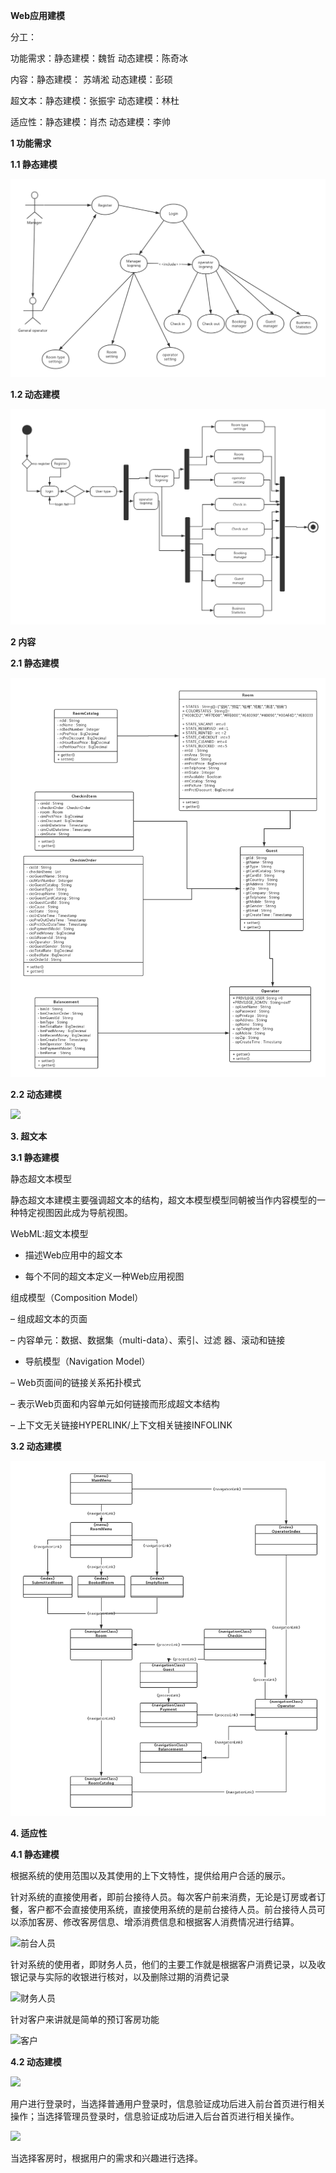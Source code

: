 **Web应用建模**

分工：

功能需求：静态建模：魏哲 动态建模：陈奇冰

内容：静态建模： 苏靖淞 动态建模：彭硕

超文本：静态建模：张振宇 动态建模：林杜

适应性：静态建模：肖杰 动态建模：李帅

**1 功能需求**

**1.1 静态建模**

![](https://github.com/web103/webtask/raw/master/image/%E5%8A%9F%E8%83%BD%E9%9C%80%E6%B1%82%E9%9D%99%E6%80%81%E5%BB%BA%E6%A8%A1.png)

**1.2 动态建模**

![UWE功能需求动态](https://github.com/web103/webtask/raw/master/image/%E5%8A%9F%E8%83%BD%E9%9C%80%E6%B1%82%E5%8A%A8%E6%80%81.png)

**2 内容**

**2.1 静态建模**

![](image/静态内容建模.png)

**2.2 动态建模**

![](media/cfe5c1155246671ede6b13aa443eff5f.png)

**3. 超文本**

**3.1 静态建模**

静态超文本模型

静态超文本建模主要强调超文本的结构，超文本模型模型同朝被当作内容模型的一种特定视图因此成为导航视图。

WebML:超文本模型

-   描述Web应用中的超文本

-   每个不同的超文本定义一种Web应用视图

组成模型（Composition Model）

– 组成超文本的页面

– 内容单元：数据、数据集（multi-data）、索引、过滤 器、滚动和链接

-   导航模型（Navigation Model）

– Web页面间的链接关系拓扑模式

– 表示Web页面和内容单元如何链接而形成超文本结构

– 上下文无关链接HYPERLINK/上下文相关链接INFOLINK

**3.2 动态建模**

![](https://github.com/web103/webtask/raw/master/%E5%8A%A8%E6%80%81%E8%B6%85%E6%96%87%E6%9C%AC%E5%BB%BA%E6%A8%A1.png)

**4. 适应性**

**4.1 静态建模**

根据系统的使用范围以及其使用的上下文特性，提供给用户合适的展示。

针对系统的直接使用者，即前台接待人员。每次客户前来消费，无论是订房或者订餐，客户都不会直接使用系统，直接使用系统的是前台接待人员。前台接待人员可以添加客房、修改客房信息、增添消费信息和根据客人消费情况进行结算。

![前台人员](media/4587c86d063b4ed80a3db87e98f0d42c.png)

针对系统的使用者，即财务人员，他们的主要工作就是根据客户消费记录，以及收银记录与实际的收银进行核对，以及删除过期的消费记录

![财务人员](media/2d8a4524c6c0f15dcf6ac1926b795b25.png)

针对客户来讲就是简单的预订客房功能

![客户](media/6f9cca56b89e189de9b72d870d256355.png)

**4.2 动态建模**

![](media/f5a0508f8d640cf09f0052dc37d4519e.png)

用户进行登录时，当选择普通用户登录时，信息验证成功后进入前台首页进行相关操作；当选择管理员登录时，信息验证成功后进入后台首页进行相关操作。

![](media/9a4f14e48cc26c210e4bf5ca9e5feb65.png)

当选择客房时，根据用户的需求和兴趣进行选择。
